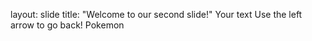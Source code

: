 layout: slide
title: "Welcome to our second slide!"
Your text
Use the left arrow to go back!
Pokemon
